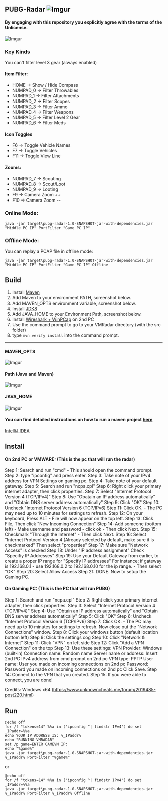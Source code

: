 ## PUBG-Radar ![Imgur](https://i.imgur.com/n3JtN5d.png)

#### By engaging with this repository you explicitly agree with the terms of the Unlicense.

![Imgur](https://i.imgur.com/2bCpNog.gif)

### Key Kinds
You can't filter level 3 gear (always enabled)

#### Item Filter:

* HOME -> Show / Hide Compass
* NUMPAD_0 -> Filter Throwables
* NUMPAD_1 -> Filter Attachments
* NUMPAD_2 -> Filter Scopes 
* NUMPAD_3 -> Filter Ammo 
* NUMPAD_4 -> Filter Weapons
* NUMPAD_5 -> Filter Level 2 Gear          
* NUMPAD_6 -> Filter Meds
           
#### Icon Toggles


* F6 -> Toggle Vehicle Names 
* F7 -> Toggle Vehicles 
* F11 -> Toggle View Line

#### Zooms:
* NUMPAD_7 -> Scouting
* NUMPAD_8 -> Scout/Loot
* NUMPAD_9 -> Looting
* F9 ->  Camera Zoom ++
* F10 -> Camera Zoom --


### Online Mode:
`java -jar target\pubg-radar-1.0-SNAPSHOT-jar-with-dependencies.jar "Middle PC IP" PortFilter "Game PC IP"`

### Offline Mode:
You can replay a PCAP file in offline mode:

`java -jar target\pubg-radar-1.0-SNAPSHOT-jar-with-dependencies.jar "Middle PC IP" PortFilter "Game PC IP" Offline`


## Build

1. Install [Maven](https://maven.apache.org/install.html)
4. Add Maven to your environment PATH, screenshot below.
4. Add MAVEN_OPTS environment variable, screenshot below.
4. Install [JDK8](http://www.oracle.com/technetwork/java/javase/downloads/jdk8-downloads-2133151.html)
5. Add JAVA_HOME to your Environment Path, screenshot below.
5. Install [Wireshark + WinPCap](https://www.wireshark.org/) on 2nd PC
6. Use the command prompt to go to your VMRadar directory (with the src folder)
7. type `mvn verify install` into the command prompt.

----------------- 
#### MAVEN_OPTS
![Imgur](https://i.imgur.com/aWCdgUX.png)

#### Path (Java and Maven)
![Imgur](https://i.imgur.com/hSCYrCM.png)

#### JAVA_HOME
![Imgur](https://i.imgur.com/4zT1YNR.png)


#### You can find detailed instructions on how to run a maven project [here](https://maven.apache.org/run.html)

[IntelliJ IDEA](https://www.jetbrains.com/idea/?fromMenu)

## Install
#### On 2nd PC or VMWARE: (This is the pc that will run the radar)
Step 1: Search and run "cmd" - This should open the command prompt. 
Step 2: type "ipconfig" and press enter.
Step 3: Take note of your IPv4 address for VPN Settings on gaming pc. 
Step 4: Take note of your default gateway. 
Step 5: Search and run "ncpa.cpl"
Step 6: Right click your primary internet adapter, then click properties.
Step 7: Select "Internet Protocol Version 4 (TCP/IPv4)" 
Step 8: Use "Obatain an IP address automatically" and "Obtain 
DNS server address automatically"
Step 9: Click "OK"
Step 10: Uncheck "Internet Protocol Version 6 (TCP/IPv6)
Step 11: Click OK. - The PC may need up to 10 minutes for settings to refresh.
Step 12: On your keyboard, Press ALT - File will now appear on the top left.
Step 13: Click File, Then click "New Incoming Connection"
Step 14: Add someone (bottom left) - Make username and password - click ok - Then click Next.
Step 15: Checkmark "Through the Internet" - Then click Next.
Step 16: Select "Internet Protocol Version 4 (Already selected by default, make sure it is checkmarked" Then select "properties"
Step 17: Make sure "Network Access" is checked
Step 18: Under "IP address assignment" Check "Specifiy IP Addresses" 
Step 19: Use your Default Gateway from earlier, to create a proper IP range for "Specify IP addresses"
For instance: if gateway is 192.168.0.1 - use 192.168.0.2 to 192.168.0.10 for 
the ip range. - Then select "OK"
Step 20: Select Allow Access
Step 21: DONE. Now to setup the Gaming PC.

#### On Gaming PC: (This is the PC that will run PUBG)
Step 1: Search and run "ncpa.cpl"
Step 2: Right click your primary internet adapter, then click properties.
Step 3: Select "Internet Protocol Version 4 (TCP/IPv4)" 
Step 4: Use "Obtain an IP address automatically" and "Obtain DNS server address automatically"
Step 5: Click "OK"
Step 6: Uncheck "Internet Protocol Version 6 (TCP/IPv6)
Step 7: Click OK. - The PC may need up to 10 minutes for settings to refresh. Now close out the "Network Connections" window.
Step 8: Click your windows button (default location bottom left)
Step 9: Click the settings cog
Step 10: Click "Network & Internet"
Step 11: Click "VPN" on left side
Step 12: Click "Add a VPN Connection" on the top
Step 13: Use these settings:
VPN Provider: Windows (built-in)
Connection name: Random name
Server name or address: Insert 2nd PC IPv4 address from cmd prompt on 2nd pc
VPN type: PPTP
User name: User you made on incoming connections on 2nd pc
Password: Password you made on incoming connections on 2nd pc
Click Save.
Step 14: Connect to the VPN that you created.
Step 15: If you were able to connect, you are done!

Credits: Windows x64 (https://www.unknowncheats.me/forum/2019485-post220.html)

## Run
```
@echo off
for /f "tokens=14" %%a in ('ipconfig ^| findstr IPv4') do set _IPaddr=%%a
echo YOUR IP ADDRESS IS: %_IPaddr%
echo "RUNNING VMRADAR"
set /p game=ENTER GAMEVM IP:
echo "%game%"
java -jar target\pubg-radar-1.0-SNAPSHOT-jar-with-dependencies.jar %_IPaddr% PortFilter "%game%"
```
or 

```
@echo off
for /f "tokens=14" %%a in ('ipconfig ^| findstr IPv4') do set _IPaddr=%%a
java -jar target\pubg-radar-1.0-SNAPSHOT-jar-with-dependencies.jar %_IPaddr% PortFilter %_IPaddr% Offline

```
